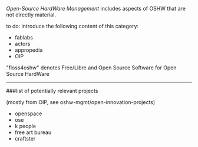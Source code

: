 *Open-Source HardWare Management* includes aspects of OSHW that are not directly material.


to do: introduce the following content of this category:

- fablabs
- actors
- appropedia
- OIP


"floss4oshw" denotes Free/Libre and Open Source Software for Open Source HardWare


***************

###list of potentially relevant projects 

(mostly from OIP, see oshw-mgmt/open-innovation-projects)

- openspace
- ose
- k people
- free art bureau
- craftster
